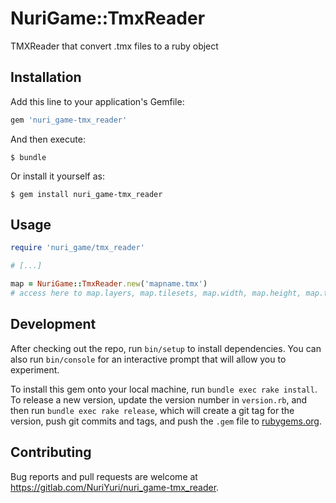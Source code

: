 # NuriGame::TmxReader

TMXReader that convert .tmx files to a ruby object

## Installation

Add this line to your application's Gemfile:

```ruby
gem 'nuri_game-tmx_reader'
```

And then execute:

    $ bundle

Or install it yourself as:

    $ gem install nuri_game-tmx_reader

## Usage

```ruby
require 'nuri_game/tmx_reader'

# [...]

map = NuriGame::TmxReader.new('mapname.tmx')
# access here to map.layers, map.tilesets, map.width, map.height, map.tilewidth or map.tileheight
```

## Development

After checking out the repo, run `bin/setup` to install dependencies. You can also run `bin/console` for an interactive prompt that will allow you to experiment.

To install this gem onto your local machine, run `bundle exec rake install`. To release a new version, update the version number in `version.rb`, and then run `bundle exec rake release`, which will create a git tag for the version, push git commits and tags, and push the `.gem` file to [rubygems.org](https://rubygems.org).

## Contributing

Bug reports and pull requests are welcome at https://gitlab.com/NuriYuri/nuri_game-tmx_reader.
